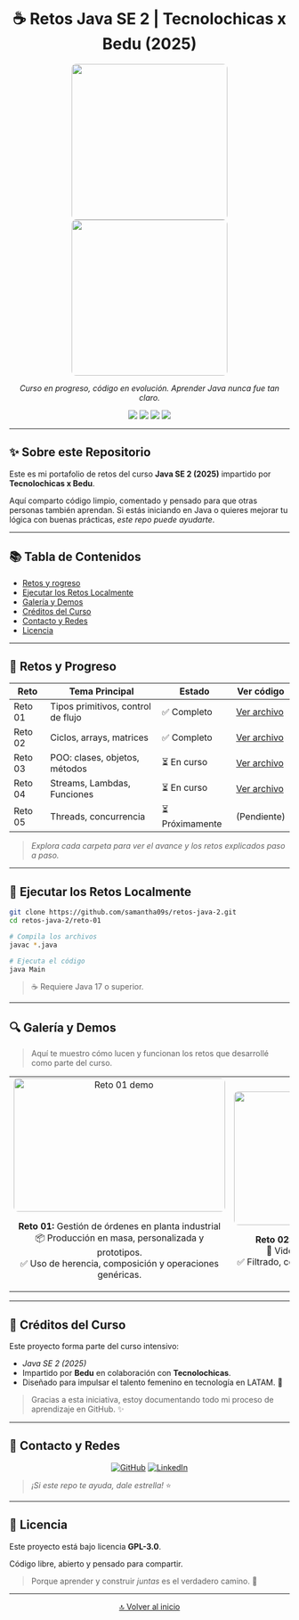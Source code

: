 <a name="top"></a>

<h1 align="center">☕ Retos Java SE 2 | Tecnolochicas x Bedu (2025)</h1>

<div align="center">
  <img src="https://media4.giphy.com/media/v1.Y2lkPTc5MGI3NjExM3hwNDNxYzlmbmF3azJ0ZWs3bTN6eTA0Z2p1MGhiaHE5cTZvajF4aiZlcD12MV9pbnRlcm5hbF9naWZfYnlfaWQmY3Q9Zw/lJNoBCvQYp7nq/giphy.gif" width="280" height="280" style="object-fit: cover; border-radius: 8px;"/>
  <img src="https://i.pinimg.com/736x/62/3e/47/623e47d8744b74c238460ba22d0f57b7.jpg" width="280" height="280" style="object-fit: cover; border-radius: 8px;"/>
</div>

<p align="center">
  <em>Curso en progreso, código en evolución. Aprender Java nunca fue tan claro.</em>
</p>

<div align="center">
  <img src="https://img.shields.io/badge/Estado-Activo-brightgreen?style=flat-square"/>
  <img src="https://img.shields.io/badge/Java-17%2B-orange?style=flat-square"/>
  <img src="https://img.shields.io/badge/Paradigmas-Funcional%20%7C%20Concurrencia-blueviolet?style=flat-square"/>
  <img src="https://img.shields.io/github/last-commit/samantha09s/retos-java-2?style=flat-square"/>
</div>

---

## ✨ Sobre este Repositorio

Este es mi portafolio de retos del curso **Java SE 2 (2025)** impartido por **Tecnolochicas x Bedu**. 

Aquí comparto código limpio, comentado y pensado para que otras personas también aprendan. Si estás iniciando en Java o quieres mejorar tu lógica con buenas prácticas, _este repo puede ayudarte_.

---

## 📚 Tabla de Contenidos

- [Retos y rogreso](#retos)
- [Ejecutar los Retos Localmente](#ejecutar)
- [Galería y Demos](#demo)
- [Créditos del Curso](#creditos)
- [Contacto y Redes](#contacto)
- [Licencia](#licencia)

---

<a name="retos"></a>

## 🚀 Retos y Progreso

| Reto     | Tema Principal                      | Estado      | Ver código |
|----------|-------------------------------------|-------------|--------------|
| Reto 01  | Tipos primitivos, control de flujo  | ✅ Completo | [Ver archivo](./reto-01/Main.java) |
| Reto 02  | Ciclos, arrays, matrices            | ✅ Completo | [Ver archivo](./reto-02/Main.java) |
| Reto 03  | POO: clases, objetos, métodos       | ⏳ En curso | [Ver archivo](./reto-03/Main.java) |
| Reto 04  | Streams, Lambdas, Funciones         | ⏳ En curso | [Ver archivo](./reto-04/Main.java) |
| Reto 05  | Threads, concurrencia               | ⏳ Próximamente | (Pendiente) |

> _Explora cada carpeta para ver el avance y los retos explicados paso a paso._

---

<a name="ejecutar"></a>

## 📄 Ejecutar los Retos Localmente

```bash
git clone https://github.com/samantha09s/retos-java-2.git
cd retos-java-2/reto-01

# Compila los archivos
javac *.java

# Ejecuta el código
java Main
```

> ☕ Requiere Java 17 o superior.

---

<a name="demo"></a>

## 🔍 Galería y Demos

> Aquí te muestro cómo lucen y funcionan los retos que desarrollé como parte del curso.

<div align="center">
  <table>
    <tr>
      <td align="center">
        <img src="https://github.com/user-attachments/assets/843cd85c-8cca-44f3-9dc6-7bd53b899568" width="380" height="240" style="object-fit: cover; border-radius: 8px;" alt="Reto 01 demo"/>
        <p><strong>Reto 01:</strong> Gestión de órdenes en planta industrial<br/>📦 Producción en masa, personalizada y prototipos.<br/>✅ Uso de herencia, composición y operaciones genéricas.</p>
      </td>
      <td align="center">
        <img src="https://github.com/user-attachments/assets/2598f85b-ad3c-47ec-a333-d9d68245031f" width="380" height="240" style="object-fit: cover; border-radius: 8px;" alt="Reto 02 demo"/>
        <p><strong>Reto 02:</strong> Gestión de materiales de curso<br/>🎥 Videos, 📄 artículos y 📝 ejercicios.<br/>✅ Filtrado, conteo y actualización con genéricos.</p>
      </td>
    </tr>
  </table>
</div>

---

<a name="creditos"></a>

## 📆 Créditos del Curso

Este proyecto forma parte del curso intensivo:

- *Java SE 2 (2025)*
- Impartido por **Bedu** en colaboración con **Tecnolochicas**.
- Diseñado para impulsar el talento femenino en tecnología en LATAM. 💜

> Gracias a esta iniciativa, estoy documentando todo mi proceso de aprendizaje en GitHub. ✨

---

<a name="contacto"></a>

## 👤 Contacto y Redes

<div align="center">

[![GitHub](https://img.shields.io/badge/GitHub-samantha09s-181717?logo=github&style=for-the-badge)](https://github.com/samantha09s)
[![LinkedIn](https://img.shields.io/badge/LinkedIn-samanthamunguia-0A66C2?logo=linkedin&logoColor=white&style=for-the-badge)](https://www.linkedin.com/in/samanthamunguia/)

</div>

> _¡Si este repo te ayuda, dale estrella!_ ⭐

---

<a name="licencia"></a>

## 📃 Licencia

Este proyecto está bajo licencia **GPL-3.0**. 

Código libre, abierto y pensado para compartir. 

> Porque aprender y construir _juntas_ es el verdadero camino. 💜

---

<p align="center"><a href="#top">🔝 Volver al inicio</a></p>
